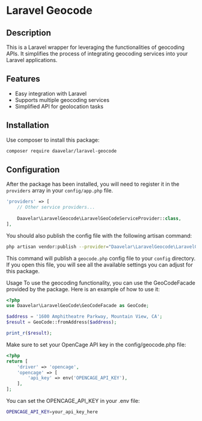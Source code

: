 # Laravel Geocode 

## Description

This is a Laravel wrapper for leveraging the functionalities of geocoding APIs. It simplifies the process of integrating
geocoding services into your Laravel applications.

## Features

* Easy integration with Laravel
* Supports multiple geocoding services
* Simplified API for geolocation tasks

## Installation

Use composer to install this package:

```bash
composer require daavelar/laravel-geocode
```

## Configuration

After the package has been installed, you will need to register it in the `providers` array in your `config/app.php`
file.

```php
'providers' => [
    // Other service providers...
    
    Daavelar\LaravelGeocode\LaravelGeoCodeServiceProvider::class,
],
```

You should also publish the config file with the following artisan command:

```bash
php artisan vendor:publish --provider="Daavelar\LaravelGeocode\LaravelGeoCodeServiceProvider"
```

This command will publish a `geocode.php` config file to your `config` directory. If you open this file, you will see
all the available settings you can adjust for this package.

Usage
To use the geocoding functionality, you can use the GeoCodeFacade provided by the package. Here is an example of how to use it:

```php
<?php
use Daavelar\LaravelGeoCode\GeoCodeFacade as GeoCode;

$address = '1600 Amphitheatre Parkway, Mountain View, CA';
$result = GeoCode::fromAddress($address);

print_r($result);
```

Make sure to set your OpenCage API key in the config/geocode.php file:

```php
<?php
return [
    'driver' => 'opencage',
    'opencage' => [
        'api_key' => env('OPENCAGE_API_KEY'),
    ],
];
```

You can set the OPENCAGE_API_KEY in your .env file:
```bash
OPENCAGE_API_KEY=your_api_key_here
```